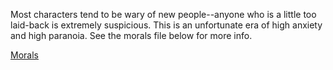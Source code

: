 Most characters tend to be wary of new people--anyone who is a little too laid-back is extremely suspicious. 
This is an unfortunate era of high anxiety and high paranoia. See the morals file below for more info.

[Morals](<ZENITH Morals>)
